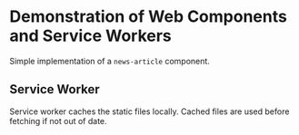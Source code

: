 # Demonstration of Web Components and Service Workers
Simple implementation of a `news-article` component.

## Service Worker
Service worker caches the static files locally. Cached files are used before fetching if not out of date.